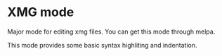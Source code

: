 XMG mode
====================

Major mode for editing xmg files. You can get this mode through melpa.

This mode provides some basic syntax highliting and indentation.
